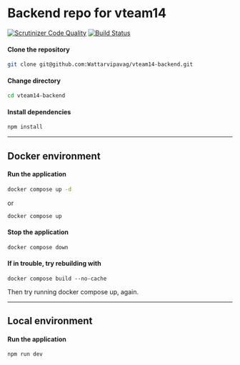 # Backend repo for vteam14

[![Scrutinizer Code Quality](https://scrutinizer-ci.com/g/Wattarvipavag/vteam14-backend/badges/quality-score.png?b=main)](https://scrutinizer-ci.com/g/Wattarvipavag/vteam14-backend/?branch=main)
[![Build Status](https://scrutinizer-ci.com/g/Wattarvipavag/vteam14-backend/badges/build.png?b=main)](https://scrutinizer-ci.com/g/Wattarvipavag/vteam14-backend/build-status/main)

#### **Clone the repository**

```bash
git clone git@github.com:Wattarvipavag/vteam14-backend.git
```

#### **Change directory**

```bash
cd vteam14-backend
```

#### **Install dependencies**

```bash
npm install
```

---

## **Docker environment**

#### **Run the application**

```bash
docker compose up -d
```

or

```bash
docker compose up
```

#### **Stop the application**

```bash
docker compose down
```

#### **If in trouble, try rebuilding with**

```
docker compose build --no-cache
```

Then try running docker compose up, again.

---

## **Local environment**

#### **Run the application**

```bash
npm run dev
```
